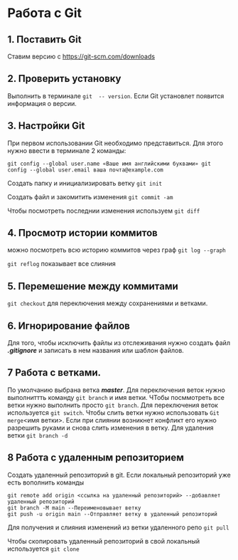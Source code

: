 # Работа с Git
## 1. Поставить Git
Ставим версию с https://git-scm.com/downloads 

## 2. Проверить установку
Выполнить в терминале `git  -- version`.
Если Git установлет появится информация о версии.

## 3. Настройки Git
При первом использовании Git необходимо представиться. Для
этого нужно ввести в терминале 2 команды:
```
git config --global user.name «Ваше имя английскими буквами» git
config --global user.email ваша почта@example.com
```
Создать папку и инициализировать ветку `git init`

Создать файл и закомитить изменения `git commit -am`

Чтобы посмотреть последнии изменения используем  `git diff`

## 4. Просмотр истории коммитов 
можно посмотреть всю историю коммитов через граф `git log --graph`

`git reflog` показывает все слияния

## 5. Перемешение между коммитами
`git checkout` для переключения между сохранениями и ветками.

## 6. Игнорирование файлов
Для того, чтобы исключить файлы из отслеживания нужно создать файл ***.gitignore*** и записать в нем названия или шаблон файлов.

## 7 Работа с ветками.
По умолчанию выбрана ветка ***master***. Для переключения веток нужно выполниттть команду `git branch` и имя ветки. ЧТобы посммотреть все ветки нужно выполнить просто `git branch`. Для переключения веток используется `git switch`.
Чтобы слить ветки нужно использовать `Git merge`<имя ветки>. Если при слиянии возникнет конфликт его нужно разрешить руками и снова слить изменения в ветку.
Для удаления ветки `git branch -d`

## 8 Работа с удаленным репозиторием
Создать удаленный репозиторий в git. Если локальный репозиторий уже есть вополнить команды
```
git remote add origin <cсылка на удаленный репозиторий> --добавляет удаленный репозиторий
git branch -M main --Переименовывает ветку
git push -u origin main --Отправляет ветку в удаленный репозиторий
```
Для получения и слияния изменений из ветки удаленного репо `git pull`

Чтобы скопировать удаленный репозиторий в свой локальный используется `git clone`